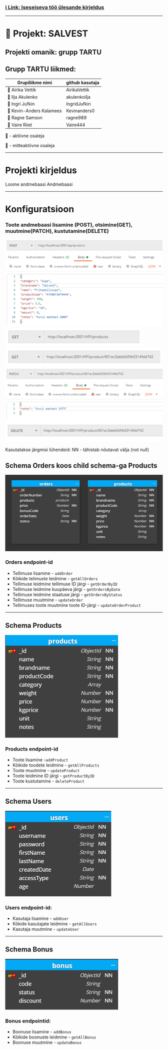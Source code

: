 ### [ :information_source: Link: Iseseiseva töö ülesande kirjeldus](./assingment_description.md)
________________________________________________________________________________________________________________________________________________________________________________

# :memo: Projekt: SALVEST 
## Projekti omanik: grupp TARTU
## Grupp TARTU liikmed:
| Grupiliikme nimi | github kasutaja |
| --- | --- |
| :green_book: Airika Vettik | AirikaVettik |
| :closed_book: Ilja Akulenko | akulenkoilja |
| :green_book: Ingri Jufkin | IngridJufkin |
| :green_book: Kevin-Anders Kalamees | Kevinanders0 |
| :green_book: Ragne Samson | ragne989 |
| :green_book: Vaire Riiet | Vaire444 |

:green_book: - aktiivne osaleja

:closed_book: - mitteaktiivne osaleja

________________________________________________________________________________________________________________________________________________________________________________

# Projekti kirjeldus

Loome andmebaasi
Andmebaasi 





________________________________________________________________________________________________________________________________________________________________________________
# Konfiguratsioon
### Toote andmebaasi lisamine (POST), otsimine(GET), muutmine(PATCH), kustutamine(DELETE)
![Toote lisamine andmebaasi(POST)](./POST.png)
![Kõikide tootete otsimine andmebaasist(GET)](./GETALL.png)
![Toote otsimine andmebaasist toote ID järgi(GET)](./GETID.png)
![Toote muutmine andmebaasis(PATCH)](./PATCH.png)
![Toote kustutamine andmebaasist(DELETE)](./DELETE.png)


Kasutatakse järgmisi lühendeid:
NN - tähistab nõutavat välja (not null)

## Schema Orders koos child schema-ga Products
![ :information_source: Link: Tellimuse mudel](./Schema_Orders_and_child_schema_Products.png)
### Orders endpoint-id
* Tellimuse lisamine - `addOrder`
* Kõikide telimuste leidmine - `getAllOrders`
* Tellimuse leidmine tellimuse ID järgi - `getOrderByID`
* Tellimuse leidmine kuupäeva järgi - `getOrdersByDate`
* Tellimuse leidmine staatuse järgi - `getOrdersByStatus`
* Tellimuse muutmine - `updateOrder`
* Tellimuses toote muutmine toote ID-järgi - `updateOrderProduct`
________________________________________________________________________________________________________________________________________________________________________________
## Schema Products
![ :information_source: Toote mudel](./Products.png)
### Products endpoint-id
* Toote lisamine -`addProduct`
* Kõikide toodete leidmine - `getAllProducts`
* Toote muutmine - `updateProduct`
* Toote leidmine ID järgi - `getProductByID`
* Toote kustutamine - `deleteProduct`
________________________________________________________________________________________________________________________________________________________________________________
## Schema Users
![ :information_source: Kasutaja mudel](./Users.png)
### Users endpoint-id:
* Kasutaja lisamine - `addUser`
* Kõkide kasutajate leidmine - `getAllUsers`
* Kasutaja muutmine - `updateUser`
________________________________________________________________________________________________________________________________________________________________________________
## Schema Bonus
![ :information_source: Boonuse mudel](./Bonus.png)
### Bonus endpointid:
* Boonuse lisamine - `addBonus`
* Kõikide boonuste leidmine - `getAllBonus`
* Boonuse muutmine - `updateBonus`






